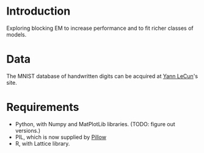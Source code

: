Introduction
============

Exploring blocking EM to increase performance and to fit richer
classes of models.

Data
====

The MNIST database of handwritten digits can be acquired at [Yann
LeCun](http://yann.lecun.com/exdb/mnist/)'s site.

Requirements
============

* Python, with Numpy and MatPlotLib libraries. (TODO: figure out versions.)
* PIL, which is now supplied by
  [Pillow](https://github.com/python-pillow/Pillow)
* R, with Lattice library.
